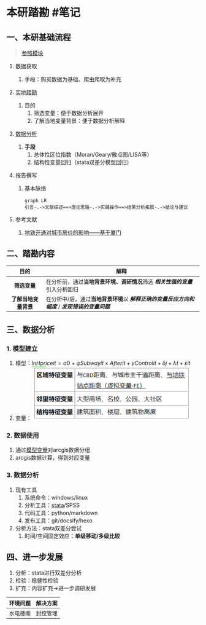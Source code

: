 # 本研踏勘 #笔记

## 一、本研基础流程

> [参照模块](../../project/本研/README/README.md)

1. 数据获取
   1. 手段：购买数据为基础、爬虫爬取为补充
2. [实地踏勘](#二踏勘需求)
   1. 目的
      1. 筛选变量：便于数据分析展开
      2. 了解当地变量背景：便于数据分析解释
3. [数据分析](#三stata实现)
   1. **手段**
      1. 总体性区位指数（Moran/Geary/散点图/LISA等）
      2. 结构性变量回归（stata双差分模型回归）
4. 报告撰写
   1. 基本脉络

      ```mermaid
      graph LR
      引言-.->文献综述==>理论思路-.->实践操作==>结果分析拓展-.->结论与建议
      ```

5. 参考文献
      1. [地铁开通对城市房价的影响——基于厦门](https://kns.cnki.net/KXReader/Detail?invoice=skOndDLpdMFT33zar2NQWcmk30zzNKhpnv84sAfO28T9L%2BT4oETgaE%2B0hVZKZWa39X2gOHkVMtTfuiSLf8fgFUqowxYJ4nc5EeUT4Ucydo06wB%2BY7p00K674FnazuskTdHDSU4fN7YhAdghg6%2BADumXkB5q376kfqcJDRWoH%2FOE%3D&DBCODE=CJFD&FileName=JMDZ202203007&TABLEName=cjfdlast2022&nonce=8C3D58E958424F089255720157906EF8&uid=&TIMESTAMP=1658276419923)

## 二、踏勘内容

|         目的         | 解释                                                                                              |
| :------------------: | ------------------------------------------------------------------------------------------------- |
|     **筛选变量**     | 在分析前，通过**当地背景环境、调研情况**筛选 ***相关性强的变量*** 引入分析回归                    |
| **了解当地变量背景** | 在分析中/后，通过**当地背景环境**以 ***解释正确的变量反应方向和幅度*** / ***发现错误的变量问题*** |

## 三、数据分析

### 1. 模型建立

1. 模型：$lnHpriceit=α0+φSubwayit×Afterit+γControlit+δj+λt+εit$
2. 变量：![Control变量](https://raw.githubusercontent.com/dsw676676/picture/main/image/%E7%9B%B8%E5%85%B3%E5%8F%98%E9%87%8F.png)

### 2. 数据使用

1. 通过[模型变量](#1-模型建立)对arcgis数据分组
2. arcgis数据计算，得到对应变量

### 3. 数据分析

1. 现有工具
   1. 系统命令：windows/linux
   2. 分析工具：[stata](../../基础代码学习笔记/stata.md)/SPSS
   3. 代码工具：python/markdown
   4. 发布工具：git/docsify/hexo
2. 分析方法：stata双差分尝试
   1. 时间/空间固定效应：**单级移动/多级比较**

## 四、进一步发展

1. 分析：stata进行双差分分析
2. 检验：稳健性检验
3. 扩充：内容扩充$\to$进一步调研发展

| 环境问题 | 解决方案 |
| -------- | -------- |
| 水电楼阁 | 封控管理 |
